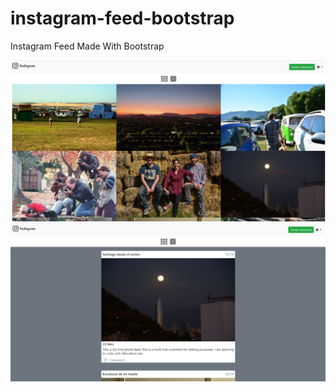 # instagram-feed-bootstrap
Instagram Feed Made With Bootstrap


![Screenshot_1](./Screenshot_1.png)
![Screenshot_2](./Screenshot_2.png)